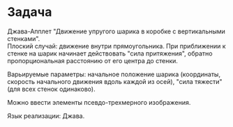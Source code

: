 # Задача

Джава-Апплет "Движение упругого шарика в коробке с вертикальными стенками".  
Плоский случай: движение внутри прямоугольника. При приближении к стенке
на шарик начинает действовать "сила притяжения", обратно пропорциональная
расстоянию от его центра до стенки.

Варьируемые параметры: начальное положение шарика (координаты, скорость
начального движения вдоль каждой из осей), "сила тяжести" (для всех стенок
одинаково).

Можно ввести элементы псевдо-трехмерного изображения.
  
Язык реализации: Джава.

